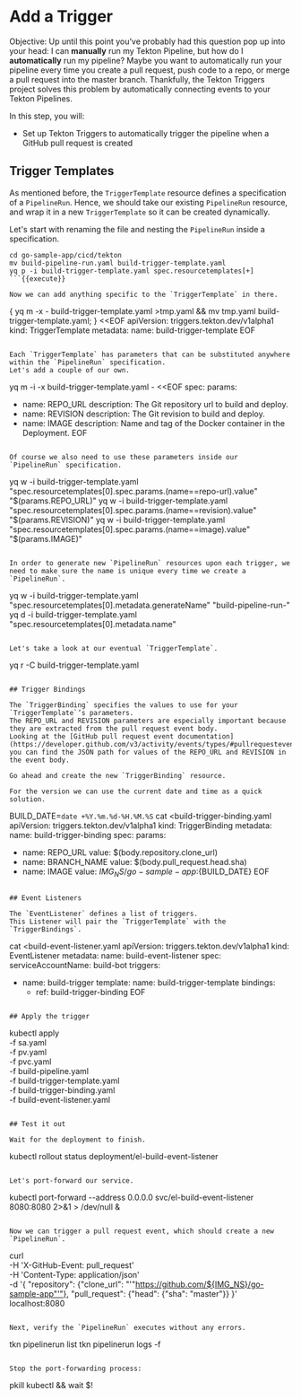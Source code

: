 # Add a Trigger

Objective:
Up until this point you’ve probably had this question pop up into your head: I can **manually** run my Tekton Pipeline, but how do I **automatically** run my pipeline?
Maybe you want to automatically run your pipeline every time you create a pull request, push code to a repo, or merge a pull request into the master branch.
Thankfully, the Tekton Triggers project solves this problem by automatically connecting events to your Tekton Pipelines.

In this step, you will:
- Set up Tekton Triggers to automatically trigger the pipeline when a GitHub pull request is created

## Trigger Templates
As mentioned before, the `TriggerTemplate` resource defines a specification of a `PipelineRun`.
Hence, we should take our existing `PipelineRun` resource, and wrap it in a new `TriggerTemplate` so it can be created dynamically.

Let's start with renaming the file and nesting the `PipelineRun` inside a specification.

```
cd go-sample-app/cicd/tekton
mv build-pipeline-run.yaml build-trigger-template.yaml
yq p -i build-trigger-template.yaml spec.resourcetemplates[+]
```{{execute}}

Now we can add anything specific to the `TriggerTemplate` in there.

```
{ yq m -x - build-trigger-template.yaml >tmp.yaml && mv tmp.yaml build-trigger-template.yaml; } <<EOF
apiVersion: triggers.tekton.dev/v1alpha1
kind: TriggerTemplate
metadata:
  name: build-trigger-template
EOF
```{{execute}}

Each `TriggerTemplate` has parameters that can be substituted anywhere within the `PipelineRun` specification.
Let's add a couple of our own.

```
yq m -i -x build-trigger-template.yaml - <<EOF
spec:
  params:
  - name: REPO_URL
    description: The Git repository url to build and deploy.
  - name: REVISION
    description: The Git revision to build and deploy.
  - name: IMAGE
    description: Name and tag of the Docker container in the Deployment.
EOF
```{{execute}}

Of course we also need to use these parameters inside our `PipelineRun` specification.

```
yq w -i build-trigger-template.yaml "spec.resourcetemplates[0].spec.params.(name==repo-url).value" "\$(params.REPO_URL)"
yq w -i build-trigger-template.yaml "spec.resourcetemplates[0].spec.params.(name==revision).value" "\$(params.REVISION)"
yq w -i build-trigger-template.yaml "spec.resourcetemplates[0].spec.params.(name==image).value" "\$(params.IMAGE)"
```{{execute}}

In order to generate new `PipelineRun` resources upon each trigger, we need to make sure the name is unique every time we create a `PipelineRun`.

```
yq w -i build-trigger-template.yaml "spec.resourcetemplates[0].metadata.generateName" "build-pipeline-run-"
yq d -i build-trigger-template.yaml "spec.resourcetemplates[0].metadata.name"
```{{execute}}

Let's take a look at our eventual `TriggerTemplate`.

```
yq r -C build-trigger-template.yaml
```{{execute}}

## Trigger Bindings

The `TriggerBinding` specifies the values to use for your `TriggerTemplate`’s parameters.
The REPO_URL and REVISION parameters are especially important because they are extracted from the pull request event body.
Looking at the [GitHub pull request event documentation](https://developer.github.com/v3/activity/events/types/#pullrequestevent), you can find the JSON path for values of the REPO_URL and REVISION in the event body.

Go ahead and create the new `TriggerBinding` resource.

For the version we can use the current date and time as a quick solution.

```
BUILD_DATE=`date +%Y.%m.%d-%H.%M.%S`
cat <<EOF >build-trigger-binding.yaml
apiVersion: triggers.tekton.dev/v1alpha1
kind: TriggerBinding
metadata:
  name: build-trigger-binding
spec:
  params:
  - name: REPO_URL
    value: \$(body.repository.clone_url)
  - name: BRANCH_NAME
    value: \$(body.pull_request.head.sha)
  - name: IMAGE
    value: ${IMG_NS}/go-sample-app:${BUILD_DATE}
EOF
```{{execute}}

## Event Listeners

The `EventListener` defines a list of triggers.
This Listener will pair the `TriggerTemplate` with the `TriggerBindings`.

```
cat <<EOF >build-event-listener.yaml
apiVersion: triggers.tekton.dev/v1alpha1
kind: EventListener
metadata:
  name: build-event-listener
spec:
  serviceAccountName: build-bot
  triggers:
  - name: build-trigger
    template:
      name: build-trigger-template
    bindings:
    - ref: build-trigger-binding
EOF
```{{execute}}

## Apply the trigger

```
kubectl apply \
    -f sa.yaml \
    -f pv.yaml \
    -f pvc.yaml \
    -f build-pipeline.yaml \
    -f build-trigger-template.yaml \
    -f build-trigger-binding.yaml \
    -f build-event-listener.yaml
```{{execute}}

## Test it out

Wait for the deployment to finish.

```
kubectl rollout status deployment/el-build-event-listener
```{{execute}}

Let's port-forward our service.

```
kubectl port-forward --address 0.0.0.0 svc/el-build-event-listener 8080:8080 2>&1 > /dev/null &
```{{execute}}

Now we can trigger a pull request event, which should create a new `PipelineRun`.

```
curl \
    -H 'X-GitHub-Event: pull_request' \
    -H 'Content-Type: application/json' \
    -d '{
      "repository": {"clone_url": "'"https://github.com/${IMG_NS}/go-sample-app"'"},
      "pull_request": {"head": {"sha": "master"}}
    }' \
localhost:8080
```{{execute}}

Next, verify the `PipelineRun` executes without any errors.

```
tkn pipelinerun list
tkn pipelinerun logs -f
```{{execute}}

Stop the port-forwarding process:
```
pkill kubectl && wait $!
```{{execute}}
